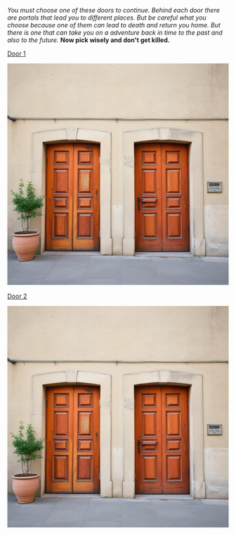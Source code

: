 *You must choose one of these doors to continue. Behind each door there are portals that lead you to different places. But be careful what you choose because one of them can lead to death and return you home. But there is one that can take you on a adventure back in time to the past and also to the future.* **Now pick wisely and don't get killed.**

[Door 1](door-1.md)

![door](../Unknown-2.jpg)

[Door 2](door-2.md)

![door](../Unknown-2.jpg)
